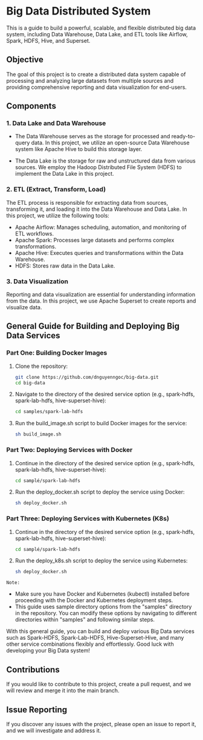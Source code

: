 # Big Data Distributed System

This is a guide to build a powerful, scalable, and flexible distributed big data system, including Data Warehouse, Data Lake, and ETL tools like Airflow, Spark, HDFS, Hive, and Superset.

## Objective
The goal of this project is to create a distributed data system capable of processing and analyzing large datasets from multiple sources and providing comprehensive reporting and data visualization for end-users.

## Components

### 1. Data Lake and Data Warehouse
- The Data Warehouse serves as the storage for processed and ready-to-query data. In this project, we utilize an open-source Data Warehouse system like Apache Hive to build this storage layer.

- The Data Lake is the storage for raw and unstructured data from various sources. We employ the Hadoop Distributed File System (HDFS) to implement the Data Lake in this project.

### 2. ETL (Extract, Transform, Load)
The ETL process is responsible for extracting data from sources, transforming it, and loading it into the Data Warehouse and Data Lake. In this project, we utilize the following tools:

- Apache Airflow: Manages scheduling, automation, and monitoring of ETL workflows.
- Apache Spark: Processes large datasets and performs complex transformations.
- Apache Hive: Executes queries and transformations within the Data Warehouse.
- HDFS: Stores raw data in the Data Lake.

### 3. Data Visualization
Reporting and data visualization are essential for understanding information from the data. In this project, we use Apache Superset to create reports and visualize data.

## General Guide for Building and Deploying Big Data Services
### Part One: Building Docker Images
1. Clone the repository:

    ```sh
    git clone https://github.com/dnguyenngoc/big-data.git
    cd big-data
    ```
2. Navigate to the directory of the desired service option (e.g., spark-hdfs, spark-lab-hdfs, hive-superset-hive):
    ```sh
    cd samples/spark-lab-hdfs
    ```

3. Run the build_image.sh script to build Docker images for the service:
    ```sh
    sh build_image.sh
    ```
### Part Two: Deploying Services with Docker

1. Continue in the directory of the desired service option (e.g., spark-hdfs, spark-lab-hdfs, hive-superset-hive):
    ```sh
    cd samplé/spark-lab-hdfs
    ```
2. Run the deploy_docker.sh script to deploy the service using Docker:
    ```sh
    sh deploy_docker.sh
    ```
### Part Three: Deploying Services with Kubernetes (K8s)

1. Continue in the directory of the desired service option (e.g., spark-hdfs, spark-lab-hdfs, hive-superset-hive):
    ```sh
    cd samplé/spark-lab-hdfs
    ```
2. Run the deploy_k8s.sh script to deploy the service using Kubernetes:
    ```sh
    sh deploy_docker.sh
    ```
```Note:```
- Make sure you have Docker and Kubernetes (kubectl) installed before proceeding with the Docker and Kubernetes deployment steps.
- This guide uses sample directory options from the "samples" directory in the repository. You can modify these options by navigating to different directories within "samples" and following similar steps.

With this general guide, you can build and deploy various Big Data services such as Spark-HDFS, Spark-Lab-HDFS, Hive-Superset-Hive, and many other service combinations flexibly and effortlessly. Good luck with developing your Big Data system!

## Contributions
If you would like to contribute to this project, create a pull request, and we will review and merge it into the main branch.

## Issue Reporting
If you discover any issues with the project, please open an issue to report it, and we will investigate and address it.